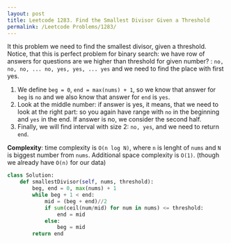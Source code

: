 ```yaml
---
layout: post
title: Leetcode 1283. Find the Smallest Divisor Given a Threshold
permalink: /Leetcode Problems/1283/
---
```


It this problem we need to find the smallest divisor, given a threshold. Notice, that this is perfect problem for binary search: we have row of answers for questions are we higher than threshold for given number? : `no, no, no, ... no, yes, yes, ... yes` and we need to find the place with first yes.
1. We define `beg = 0`, `end = max(nums) + 1`, so we know that answer for `beg` is `no` and we also know that answer for `end` is `yes`.
2. Look at the middle number: if answer is yes, it means, that we need to look at the right part: so you again have range with `no` in the beginning and `yes` in the end. If answer is no, we consider the second half.
3. Finally, we will find interval with size 2: `no, yes`, and we need to return `end`.

**Complexity**: time complexity is `O(n log N)`, where `n` is lenght of `nums` and `N` is biggest number from `nums`. Additional space complexity is `O(1)`. (though we already have `O(n)` for our data)

```python
class Solution:
    def smallestDivisor(self, nums, threshold):
        beg, end = 0, max(nums) + 1
        while beg + 1 < end:
            mid = (beg + end)//2
            if sum(ceil(num/mid) for num in nums) <= threshold:
                end = mid
            else:
                beg = mid        
        return end
```